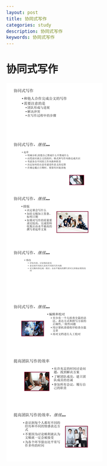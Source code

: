 ```yaml
---
layout: post
title: 协同式写作
categories: study
description: 协同式写作
keywords: 协同式写作
---
```


# 协同式写作



<img src="https://github.com/whooc/ruyipic/blob/master/xtxz.png" />
